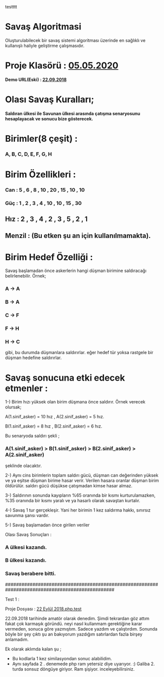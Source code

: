 <div>testttt </div>

# Savaş Algoritmasi

Oluşturulabilecek bir savaş sistemi algoritması üzerinde en sağlıklı ve kullanışlı haliyle geliştirme çalışmasıdır.

# Proje Klasörü : <a href ="https://github.com/alperc58/SavassAlgoritmasi/tree/master/05.05.2020"> 05.05.2020 </a>

#### Demo URL(Eski) : <a href ="http://fetih.online/savas/index.php"> 22.09.2018 </a>

# Olası Savaş Kuralları;

#### Saldıran ülkesi ile Savunan ülkesi arasında çatışma senaryosunu hesaplayacak ve sonucu bize gösterecek.

# Birimler(8 çeşit) : 

###  A, B, C, D, E, F, G, H

# Birim Özellikleri : 

### Can : 5 , 6 , 8 , 10 , 20 , 15 , 10 , 10

### Güç : 1 , 2 , 3 , 4 , 10 , 10 , 15 , 30

## Hız : 2 , 3 , 4 , 2 , 3 , 5 , 2 , 1

## Menzil : (Bu etken şu an için kullanılmamakta).

# Birim Hedef Özelliği : 

Savaş başlamadan önce askerlerin hangi düşman birimine saldıracağı belirlenebilir. Örnek;

### A -> A

### B -> A

### C -> F

### F -> H

### H -> C

gibi, bu durumda düşmanlara saldırırlar. eğer hedef tür yoksa rastgele bir düşman hedefine saldırırlar.

# Savaş sonucuna etki edecek etmenler :

1-) Birim hızı yüksek olan birim düşmana önce saldırır. Örnek verecek olursak;

 A(1.sinif_asker) = 10 hız , A(2.sinif_asker) = 5 hız.
 
 B(1.sinif_asker) = 8 hız , B(2.sinif_asker) = 6 hız.
 

Bu senaryoda saldırı şekli ;  

### A(1.sinif_asker) > B(1.sinif_asker) > B(2.sinif_asker) > A(2.sinif_asker) 

şeklinde olacaktır.

2-) Aynı cins birimlerin toplam saldırı gücü, düşman can değerinden yüksek ve ya eşitse düşman birime hasar verir. Verilen hasara oranlar düşman birim öldürülür. saldırı gücü düşükse çatışmadan kimse hasar almaz.

3-) Saldırının sonunda kayıpların %65 oranında bir kısmı kurturulamazken, %35 oranında bir kısmı yaralı ve ya hasarlı olarak savaştan kurtalır.

4-) Savaş 1 tur gerçekleşir. Yani her birimin 1 kez saldırma hakkı, sınırsız savunma şansı vardır. 

5-) Savaş başlamadan önce girilen veriler

Olası Savaş Sonuçları : 

### A ülkesi kazandı. 

### B ülkesi kazandı. 

### Savaş berabere bitti.

################################################################################################

Test 1 :

Proje Dosyası : <a href ="https://github.com/alperc58/SavassAlgoritmasi/blob/master/22%20%E2%80%8EEyl%C3%BCl%20%E2%80%8E2018.php.test">22 ‎Eylül ‎2018.php.test</a>

22.09.2018 tarihinde amatör olarak denedim. Şimdi tekrardan göz attım fakat çok karmaşık göründü. neyi nasıl kullanmam gerektiğine karar vermeden, sonuca göre yazmıştım. 
Sadece yazdım ve çalıştırdım. Sonunda böyle bir şey çıktı şu an bakıyorum yazdığım satırlardan fazla birşey anlamadım.

Ek olarak aklımda kalan şu ; 
- Bu kodlarla 1 kez similasyondan sonuc alabilidim. 
- Aynı sayfada 2 . denemede php ram yetersiz diye uyarıyor. :) Galiba 2. turda sonsuz döngüye giriyor. Ram şişiyor. inceleyebilirsiniz.
